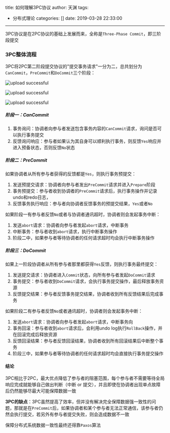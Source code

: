 title: 如何理解3PC协议
author: 天渊
tags:
  - 分布式理论
categories: []
date: 2019-03-28 22:33:00
---
3PC协议是在2PC协议的基础上发展而来，全称是`Three-Phase Commit`，即三阶段提交

<!--more-->

### 3PC整体流程

3PC将2PC第二阶段提交协议的"提交事务请求"一分为二，总共划分为`CanCommit`，`PreCommit`和`DoCommit`三个阶段：


![upload successful](\blog\images\3pc-1.png)

![upload successful](\blog\images\3pc-2.png)

![upload successful](\blog\images\3pc-3.png)

##### 阶段一：CanCommit

1. 事务询问：协调者向参与者发送包含事务内容的`CanCommit`请求，询问是否可以执行事务提交
2. 反馈询问响应：参与者如果认为其自身可以顺利执行事务，则反馈`Yes`响应并进入预备状态，否则反馈`No`状态

##### 阶段二：PreCommit

如果协调者从所有参与者获得的反馈都是`Yes`，则执行事务预提交：

1. 发送预提交请求：协调者向参与者发出`PreCommit`请求并进入`Prepare`阶段
2. 事务预提交：参与者收到协调者的`PreCommit`请求后，执行事务操作并记录undo和redo日志，
3. 反馈事务执行响应：参与者向协调者反馈事务的预提交结果，`Yes`或者`No`

如果阶段一有参与者反馈`No`或者与协调者通讯超时，协调者则会发起事务中断：

1. 发送`abort`请求：协调者向参与者发起`abort`请求，中断事务
2. 中断事务：参与者收到`abort`请求，执行中断事务操作
3. 阶段二中，如果参与者等待协调者的任何请求超时均会执行中断事务操作

##### 阶段三：DoCommit

如果上一阶段协调者从所有参与者那里都获得`Yes`反馈，则执行事务最终提交：

1. 发送提交请求：协调者进入`Commit`状态，向所有参与者发起`DoCommit`请求
2. 事务提交：参与者收到`DoCommit`请求，会执行事务提交操作，最后释放事务资源
3. 反馈提交结果：参与者反馈事务提交结果，协调者收到所有反馈结果后完成事务

如果阶段二有参与者反馈`No`或者通讯超时，协调者则会发起事务中断：

1. 发送`abort`请求：协调者向参与者发起`abort`请求，中断事务向
2. 事务回滚：参与者收到`abort`请求后，会利用undo log执行`RollBack`操作，并在回滚完成后释放资源
3. 反馈回滚结果：参与者反馈回滚结果，协调者收到所有回滚结果后中断整个事务
4. 阶段三中，如果参与者等待协调者的任何请求超时均会直接执行事务提交操作

#### 结论

3PC相比于2PC，最大优点降低了参与者的阻塞范围，每个参与者不需要等待全局响应完成就能够自己做出判断（中断 or 提交），并且即使在协调者出现单点故障后仍然能够尽最大可能保障数据一致

**3PC的缺点**：3PC虽然提高了效率，但并没有解决完全保障数据强一致性的问题，那就是在`PreCommit`后，如果协调者和某个参与者无法正常通信，该参与者仍然会执行提交，若另外有参与者提交失败，则会造成数据不一致

保障分布式系统数据一致性最终还得靠`Paxos`算法